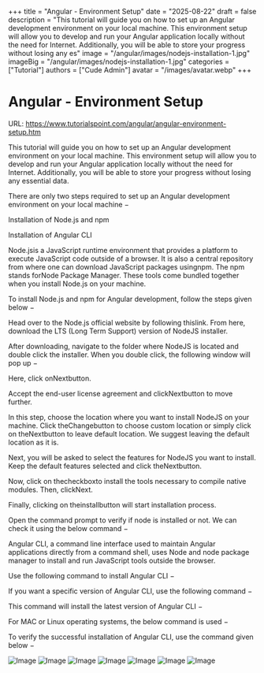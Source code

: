 +++
title = "Angular - Environment Setup"
date = "2025-08-22"
draft = false
description = "This tutorial will guide you on how to set up an Angular development environment on your local machine. This environment setup will allow you to develop and run your Angular application locally without the need for Internet. Additionally, you will be able to store your progress without losing any es"
image = "/angular/images/nodejs-installation-1.jpg"
imageBig = "/angular/images/nodejs-installation-1.jpg"
categories = ["Tutorial"]
authors = ["Cude Admin"]
avatar = "/images/avatar.webp"
+++

# Angular - Environment Setup

URL: https://www.tutorialspoint.com/angular/angular-environment-setup.htm

This tutorial will guide you on how to set up an Angular development environment on your local machine. This environment setup will allow you to develop and run your Angular application locally without the need for Internet. Additionally, you will be able to store your progress without losing any essential data.

There are only two steps required to set up an Angular development environment on your local machine −

Installation of Node.js and npm

Installation of Angular CLI

Node.jsis a JavaScript runtime environment that provides a platform to execute JavaScript code outside of a browser. It is also a central repository from where one can download JavaScript packages usingnpm. The npm stands forNode Package Manager. These tools come bundled together when you install Node.js on your machine.

To install Node.js and npm for Angular development, follow the steps given below −

Head over to the Node.js official website by following thislink. From here, download the LTS (Long Term Support) version of NodeJS installer.

After downloading, navigate to the folder where NodeJS is located and double click the installer. When you double click, the following window will pop up −

Here, click onNextbutton.

Accept the end-user license agreement and clickNextbutton to move further.

In this step, choose the location where you want to install NodeJS on your machine. Click theChangebutton to choose custom location or simply click on theNextbutton to leave default location. We suggest leaving the default location as it is.

Next, you will be asked to select the features for NodeJS you want to install. Keep the default features selected and click theNextbutton.

Now, click on thecheckboxto install the tools necessary to compile native modules. Then, clickNext.

Finally, clicking on theinstallbutton will start installation process.

Open the command prompt to verify if node is installed or not. We can check it using the below command −

Angular CLI, a command line interface used to maintain Angular applications directly from a command shell, uses Node and node package manager to install and run JavaScript tools outside the browser.

Use the following command to install Angular CLI −

If you want a specific version of Angular CLI, use the following command −

This command will install the latest version of Angular CLI −

For MAC or Linux operating systems, the below command is used −

To verify the successful installation of Angular CLI, use the command given below −

![Image](/angular/images/nodejs-installation-1.jpg)
![Image](/angular/images/nodejs-installation-2.jpg)
![Image](/angular/images/nodejs-installation-3.jpg)
![Image](/angular/images/nodejs-installation-4.jpg)
![Image](/angular/images/nodejs-installation-5.jpg)
![Image](/angular/images/nodejs-installation-6.jpg)
![Image](/angular/images/nodejs-installation-7.jpg)
